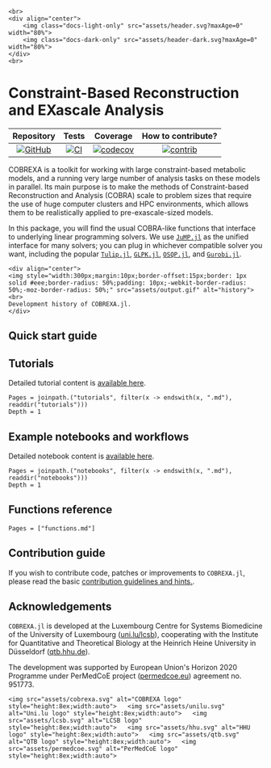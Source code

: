 ```@raw html
<br>
<div align="center">
    <img class="docs-light-only" src="assets/header.svg?maxAge=0" width="80%">
    <img class="docs-dark-only" src="assets/header-dark.svg?maxAge=0" width="80%">
</div>
<br>
```

# Constraint-Based Reconstruction and EXascale Analysis

| **Repository** | **Tests** | **Coverage** | **How to contribute?** |
|:--------------:|:-------:|:---------:|:---------:|
| [![GitHub](https://img.shields.io/github/stars/LCSB-BioCore/COBREXA.jl?label=COBREXA.jl&style=social)](http://github.com/LCSB-BioCore/COBREXA.jl) | [![CI](https://github.com/LCSB-BioCore/COBREXA.jl/actions/workflows/ci.yml/badge.svg?branch=master)](https://github.com/LCSB-BioCore/COBREXA.jl/actions/workflows/ci.yml) | [![codecov](https://codecov.io/gh/LCSB-BioCore/COBREXA.jl/branch/master/graph/badge.svg?token=H3WSWOBD7L)](https://codecov.io/gh/LCSB-BioCore/COBREXA.jl) | [![contrib](https://img.shields.io/badge/contributions-start%20here-green)](https://github.com/LCSB-BioCore/COBREXA.jl/blob/master/.github/CONTRIBUTING.md) |


COBREXA is a toolkit for working with large constraint-based metabolic models,
and a running very large number of analysis tasks on these models in parallel.
Its main purpose is to make the methods of Constraint-based Reconstruction and
Analysis (COBRA) scale to problem sizes that require the use of huge computer
clusters and HPC environments, which allows them to be realistically applied to
pre-exascale-sized models.

In this package, you will find the usual COBRA-like functions that interface to
underlying linear programming solvers. We use
[`JuMP.jl`](https://github.com/jump-dev/JuMP.jl) as the unified interface for
many solvers; you can plug in whichever compatible solver you want, including
the popular [`Tulip.jl`](https://github.com/ds4dm/Tulip.jl),
[`GLPK.jl`](https://github.com/jump-dev/GLPK.jl),
[`OSQP.jl`](https://github.com/oxfordcontrol/OSQP.jl), and
[`Gurobi.jl`](https://github.com/jump-dev/Gurobi.jl).

```@raw html
<div align="center">
<img style="width:300px;margin:10px;border-offset:15px;border: 1px solid #eee;border-radius: 50%;padding: 10px;-webkit-border-radius: 50%;-moz-border-radius: 50%;" src="assets/output.gif" alt="history"><br>
Development history of COBREXA.jl.
</div>
```

## Quick start guide

<!--insert_quickstart-->

## Tutorials

Detailed tutorial content is [available here](tutorials.md).

```@contents
Pages = joinpath.("tutorials", filter(x -> endswith(x, ".md"), readdir("tutorials")))
Depth = 1
```

## Example notebooks and workflows

Detailed notebook content is [available here](notebooks.md).

```@contents
Pages = joinpath.("notebooks", filter(x -> endswith(x, ".md"), readdir("notebooks")))
Depth = 1
```

## Functions reference

```@contents
Pages = ["functions.md"]
```

## Contribution guide

If you wish to contribute code, patches or improvements to `COBREXA.jl`, please
read the basic [contribution guidelines and hints.](howToContribute.md).

## Acknowledgements

`COBREXA.jl` is developed at the Luxembourg Centre for Systems Biomedicine of
the University of Luxembourg ([uni.lu/lcsb](https://www.uni.lu/lcsb)),
cooperating with the Institute for Quantitative and Theoretical Biology at the Heinrich
Heine University in Düsseldorf ([qtb.hhu.de](https://www.qtb.hhu.de/)).

The development was supported by European Union's Horizon 2020 Programme under
PerMedCoE project ([permedcoe.eu](https://www.permedcoe.eu/)) agreement no. 951773.

```@raw html
<img src="assets/cobrexa.svg" alt="COBREXA logo" style="height:8ex;width:auto">   <img src="assets/unilu.svg" alt="Uni.lu logo" style="height:8ex;width:auto">   <img src="assets/lcsb.svg" alt="LCSB logo" style="height:8ex;width:auto">   <img src="assets/hhu.svg" alt="HHU logo" style="height:8ex;width:auto">   <img src="assets/qtb.svg" alt="QTB logo" style="height:8ex;width:auto">   <img src="assets/permedcoe.svg" alt="PerMedCoE logo" style="height:8ex;width:auto">
```
